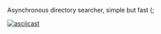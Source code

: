 Asynchronous directory searcher, simple but fast (;

[![asciicast](https://asciinema.org/a/Nyj7zSnlvqEXK1sf7wy3HJjKu.svg)](https://asciinema.org/a/Nyj7zSnlvqEXK1sf7wy3HJjKu)